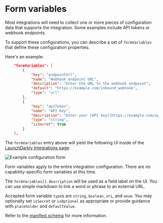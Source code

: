 # Form variables

Most integrations will need to collect one or more pieces of configuration data
that supports the integration. Some examples include API tokens or webhook endpoints.

To support these configurations, you can describe a set of
`formVariables` that define these configuration properties.

Here's an example:

```json
    "formVariables": [
        {
            "key": "endpointUrl",
            "name": "Webhook endpoint URL",
            "description": "Enter the URL to the webhook endpoint",
            "default": "https://example.com/inbound_webhook",
            "type": "url"
        },
        {
            "key": "apiToken",
            "name": "API Key",
            "description": "Enter your [API key](https://example.com/api) here",
            "type": "string",
            "isSecret": true
        }
    ],
```

The `formVariables` entry above will yield the following UI inside of the [LaunchDarkly Integrations
page](https://app.launchdarkly.com/default/integrations):

![Example configuration
form](https://gist.githubusercontent.com/rmanalan/447b78a8c00a46c8638cca834c3009a3/raw/810d8941f29c0306021a973bd6cf10c42bdea03b/goaltender-config-ui.png)

Form variables apply to the entire integration configuration. There are no capability-specific form variables at this time.

The `formVariables[].description` will be used as a field label on the UI. You
can use simple markdown to link a word or phrase to an external URL.

Accepted form variable `type`s are `string`, `boolean`, `uri`, and `enum`.
You may optionally set `isSecret` or `isOptional` as appropriate or provide guidance with `placeholder` and `defaultValue`.

Refer to the [manifest schema](../manifest.schema.json) for more information.
